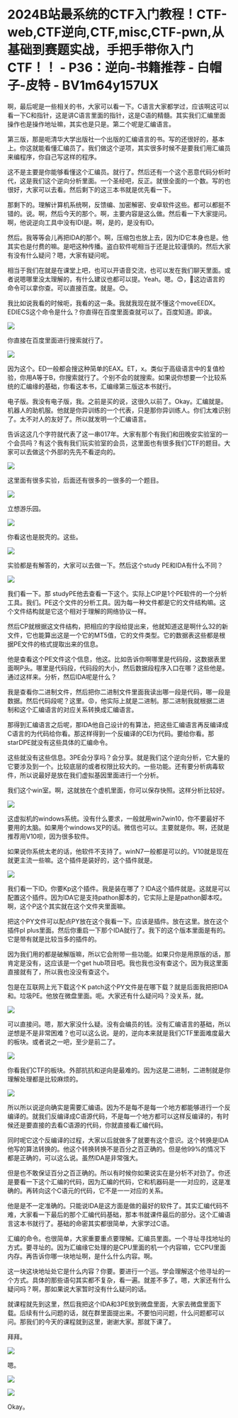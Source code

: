 # 2024B站最系统的CTF入门教程！CTF-web,CTF逆向,CTF,misc,CTF-pwn,从基础到赛题实战，手把手带你入门CTF！！ - P36：逆向-书籍推荐 - 白帽子-皮特 - BV1m64y157UX

啊，最后呢是一些相关的书，大家可以看一下。C语言大家都学过，应该啊这可以看一下C和指针，这是讲C语言里面的指针，这是C语的精髓。其实我们汇编里面操作也是操作地址嘛，其实也是只是。第二个呢是汇编语言。

第三版，那是呃清华大学出版社一个出版的汇编语言的书。写的还很好的，基本上。你这就能看懂汇编员了。我们做这个逆项，其实很多时候不是要我们用汇编员来编程序，你自己写这样的程序。

这不是主要是你能够看懂这个汇编员。就行了。然后还有一个这个恶意代码分析时代，这是我们这个逆向分析里面。一个圣经吧，反正。就很全面的一个数。写的也很好，大家可以去看。然后剩下的这三本书就是优先看一下。

那剩下的。理解计算机系统啊，反馈编、加密解密、安卓软件这些。都可以都挺不错的。说。啊，然后今天的那个。啊，主要内容是这么做。然后看一下大家提问。啊，他说逆向工具中没有IDI是。啊，是的，是没有ID。

然后。我等等会儿再把IDA的那个。啊，压缩包也放上去，因为ID它本身也是。他其实也是付费的嘛。是吧这种传播。盗白软件呢相当于还是比较谨慎的。然后大家有没有什么疑问？嗯，大家有疑问呢。

相当于我们在就是在课堂上吧，也可以开语音交流，也可以发在我们聊天里面。或者说嗯哪里没太理解的，有什么建议也都可以提。Yeah。嗯。😊，🤧这边语言的命令可以拿你查。可以直接百度。就是。😊。

我比如说我看的时候呃，我看的这一条。我就我现在就不懂这个moveEEDX。EDIECS这个命令是什么？你直得在百度里面查就可以了。百度知道。即诶。



![](img/85cc6b2af3b8dde4a9cdc67cdd6d0809_1.png)

你直接在百度里面进行搜索就行了。

![](img/85cc6b2af3b8dde4a9cdc67cdd6d0809_3.png)

因为这个。ED一般都会搜这种简单的EAX。ET，x。类似于高级语言中的复值检验，你用A等于B，你搜索就行了。个别不会的就搜索。如果说你想要一个比较系统的汇编缘的基础，你看这本书，汇编缘第三版这本书就行。

电子版。我没有电子版，我。之前是买的说，这很久以前了。Okay。汇编就是。机器人的助机服。他就是你异训练的一个代表，只是那你异训练人。你们太难识别了。太不对人的友好了。所以就发明一个汇编语言。

告诉这这几个字符就代表了这一串017年。大家有那个有我们和田晚安实验室的一个会员吗？有这个我有我们玩实验室的会员，这里面也有很多我们CTF的题目。大家可以去做这个外部的先先不看逆向的。



![](img/85cc6b2af3b8dde4a9cdc67cdd6d0809_5.png)

这里面有很多实验，后面还有很多的一很多的一个题目。

![](img/85cc6b2af3b8dde4a9cdc67cdd6d0809_7.png)

立想游乐园。

![](img/85cc6b2af3b8dde4a9cdc67cdd6d0809_9.png)

你看这也是脱壳的。这些。

![](img/85cc6b2af3b8dde4a9cdc67cdd6d0809_11.png)

实验都是有解答的，大家可以去做一下。然后这个study PE和IDA有什么不同？

![](img/85cc6b2af3b8dde4a9cdc67cdd6d0809_13.png)

我们看一下。那 studyPE他去查看一下这个。实际上CIP是1个PE软件的一个分析工具。我们。PE这个文件的分析工具。因为每一种文件都是它的文件结构嘛。这个文件结构就是它这个相对于理解的网络协议一样。

然后CP就根据这文件结构，把相应的字段给提出来，他就知道这是啊什么32的新文件，它也能算出这是一个它的MT5值，它的文件类型。它的数据表这些都是根据PE文件的格式提取出来的信息。

他是查看这个PE文件这个信息，他这。比如告诉你啊哪里是代码段，这数据表里面啊P头。哪里是代码段，代码段的大小，然后数据段程序入口在哪？这些他是。通过这样来。分析，然后IDA呢是什么？

我是查看你二进制文件，然后把你二进制文件里面我读出哪一段是代码，哪一段是数据。然后代码段呢？这里。😡，他实际上就是二进制。那二进制我就根据二进制和这个汇编语言的对应关系转换成汇编语言。

那得到汇编语言之后呢，那IDA他自己设计的有算法，把这些汇编语言再反编译成C语言的为代码给你看。那这样得到一个反编译的CEI为代码。要给你看。那starDPE就没有这些具体的汇编命令。

这些就没有这些信息。3PE会分享吗？会分享。就是我们这个逆向分析，它大量的它要涉及到一个。比较底层的或者权限比较大的。一些功能。还有要分析病毒软件，所以说最好是放在我们虚拟基因里面进行一个分析。

我们这个win室。啊，这就放在个虚机里面，你可以保存快照。这样分析比较好。

![](img/85cc6b2af3b8dde4a9cdc67cdd6d0809_15.png)

这虚拟机的windows系统。没有什么要求，一般就用win7win10，你不要最好不要用的太脑。如果用个windows叉P的话。微信也可以。主要就是你。啊，还就是推荐用V10呗，因为很多软件。

如果说你系统太老的话，他软件不支持了。winN7一般都是可以的。V10就是现在就更主流一些嘛。这个插件是装好的，这个插件就是。



![](img/85cc6b2af3b8dde4a9cdc67cdd6d0809_17.png)

我们看一下ID。你要Kp这个插件。我是装在哪了？IDA这个插件就是。这就是可以配置这个插件。因为IDA它是支持pathon脚本的，它实际上是是pathon脚本哎。啊，这个P这个其实就在这个文件夹里面嘛。

把这个PY文件可以配点PY放在这个我看一下。应该是插件。放在这里。放在这个插件pl plus里面。然后你重启一下那个IDA就行了。我下的这个版本里面是有的。它是带有就是比较当多的插件的。

因为我们用的都是破解版嘛，所以它会附带一些功能。如果只你是用原版的话，那肯定是没有，这应该是一个get hub项目吧。我也我也没有查这个。因为我这里面直接就有了，所以我也没没有查这个。

包是在互联网上光下载这个K patch这个PY文件是在哪下载？就是后面我把把IDA和。垃圾PE。他放在微盘里面。呃。大家还有什么疑问吗？没关系，就。



![](img/85cc6b2af3b8dde4a9cdc67cdd6d0809_19.png)

可以直接问。嗯，那大家没什么疑。没有会编员的钱。没有汇编语言的基础，所以逆想是不是非常困难？也可以这么说。是的，逆向本来就是我们CTF里面难度最大的板块。或者说之一吧，至少是前二了。



![](img/85cc6b2af3b8dde4a9cdc67cdd6d0809_21.png)

你看我们CTF的板块。外部抗抗和逆向是最难的。因为这是二进制，二进制就是你理解处理都是比较麻烦的。

![](img/85cc6b2af3b8dde4a9cdc67cdd6d0809_23.png)

所以所以说逆向确实是需要汇编语。因为不是每不是每一个地方都能够进行一个反编译的。就我们反编译成C语源代码，不是每一个地方都可以这样反编译的，有时候还是要直接的去看C语源的代码，你就直接看汇编代码。

同时呢它这个反编译的过程，大家以后就做多了就要有这个意识。这个转换是IDA他写的算法转换的。他这个转换转换不是百分之百正确的。但是他99%的情况下都是正确的，可以这么说。虽然IDA是非常强大。

但是也不敢保证百分之百正确的。所以有时候你如果说实在是分析不对劲了。你还是要看一下这个汇编的代码，因为汇编的代码，它和机器码是一一对应的，这是准确的。再转向这个C语元的代码，它不是一一对应的关系。

他是是不一定准确的。只能说IDA是这方面是做的最好的软件了。其实汇编代码不难，大家看一下最后的那个汇编代码基础，那本书就课件最后的部分。这个汇编语言这本书就行了。基础的命密其实都很简单，大家学过C语。

汇编的命令。也很简单，大家重要重点要理解。汇编员里面。一个寻址寻找地址的方式。要寻址的。因为汇编缘它处理的是CPU里面的机一个内容嘛，它CPU里面内存。再告诉你哪一块地址啊，是什么什么内容。啊。

这一块这块地址处它是什么内容？你要。要进行一个巡。学会理解这个他寻址的一个方式。具体的那些语句其实都不复杂，看一遍。就差不多了。嗯，大家还有什么疑问吗？啊，那如果说大家暂时没有什么疑问的话。

就课程就先到这里，然后我把这个IDA和3PE放到微盘里面，大家去微盘里面下载。后续有什么问题的话，就在群里面提出来。不要怕问问题，什么问题都可以问。那我们的今天的课程就到这里，谢谢大家。那就下课了。

拜拜。

![](img/85cc6b2af3b8dde4a9cdc67cdd6d0809_25.png)

嗯。

![](img/85cc6b2af3b8dde4a9cdc67cdd6d0809_27.png)

![](img/85cc6b2af3b8dde4a9cdc67cdd6d0809_28.png)

Okay。